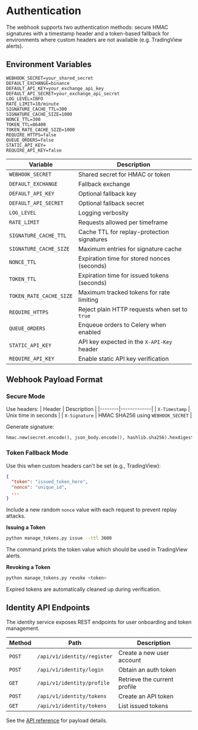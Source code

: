 # Authentication

The webhook supports two authentication methods: secure HMAC signatures with a timestamp header and a token-based fallback for environments where custom headers are not available (e.g. TradingView alerts).

## Environment Variables
```env
WEBHOOK_SECRET=your_shared_secret
DEFAULT_EXCHANGE=binance
DEFAULT_API_KEY=your_exchange_api_key
DEFAULT_API_SECRET=your_exchange_api_secret
LOG_LEVEL=INFO
RATE_LIMIT=10/minute
SIGNATURE_CACHE_TTL=300
SIGNATURE_CACHE_SIZE=1000
NONCE_TTL=300
TOKEN_TTL=86400
TOKEN_RATE_CACHE_SIZE=1000
REQUIRE_HTTPS=false
QUEUE_ORDERS=false
STATIC_API_KEY=
REQUIRE_API_KEY=false
```

| Variable | Description |
|--------------------|-------------|
| `WEBHOOK_SECRET`   | Shared secret for HMAC or token |
| `DEFAULT_EXCHANGE` | Fallback exchange |
| `DEFAULT_API_KEY`  | Optional fallback key |
| `DEFAULT_API_SECRET` | Optional fallback secret |
| `LOG_LEVEL`        | Logging verbosity |
| `RATE_LIMIT`       | Requests allowed per timeframe |
| `SIGNATURE_CACHE_TTL` | Cache TTL for replay-protection signatures |
| `SIGNATURE_CACHE_SIZE` | Maximum entries for signature cache |
| `NONCE_TTL` | Expiration time for stored nonces (seconds) |
| `TOKEN_TTL` | Expiration time for issued tokens (seconds) |
| `TOKEN_RATE_CACHE_SIZE` | Maximum tracked tokens for rate limiting |
| `REQUIRE_HTTPS` | Reject plain HTTP requests when set to `true` |
| `QUEUE_ORDERS` | Enqueue orders to Celery when enabled |
| `STATIC_API_KEY` | API key expected in the `X-API-Key` header |
| `REQUIRE_API_KEY` | Enable static API key verification |

## Webhook Payload Format
### Secure Mode
Use headers:
| Header | Description |
|--------|-------------|
| `X-Timestamp` | Unix time in seconds |
| `X-Signature` | HMAC SHA256 using `WEBHOOK_SECRET` |

Generate signature:
```python
hmac.new(secret.encode(), json_body.encode(), hashlib.sha256).hexdigest()
```

### Token Fallback Mode
Use this when custom headers can't be set (e.g., TradingView):
```json
{
  "token": "issued_token_here",
  "nonce": "unique_id",
  ...
}
```
Include a new random `nonce` value with each request to prevent replay attacks.

**Issuing a Token**
```bash
python manage_tokens.py issue --ttl 3600
```
The command prints the token value which should be used in TradingView alerts.

**Revoking a Token**
```bash
python manage_tokens.py revoke <token>
```
Expired tokens are automatically cleaned up during verification.

## Identity API Endpoints

The identity service exposes REST endpoints for user onboarding and token management.

| Method | Path | Description |
| ------ | ---- | ----------- |
| `POST` | `/api/v1/identity/register` | Create a new user account |
| `POST` | `/api/v1/identity/login` | Obtain an auth token |
| `GET`  | `/api/v1/identity/profile` | Retrieve the current profile |
| `POST` | `/api/v1/identity/tokens` | Create an API token |
| `GET`  | `/api/v1/identity/tokens` | List issued tokens |

See the [API reference](api-reference.md) for payload details.

